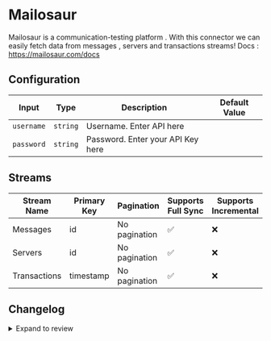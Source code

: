 # Mailosaur
Mailosaur is a communication-testing platform .
With this connector we can easily fetch data from messages , servers and transactions streams!
Docs : https://mailosaur.com/docs

## Configuration

| Input | Type | Description | Default Value |
|-------|------|-------------|---------------|
| `username` | `string` | Username. Enter API here |  |
| `password` | `string` | Password. Enter your API Key here |  |

## Streams
| Stream Name | Primary Key | Pagination | Supports Full Sync | Supports Incremental |
|-------------|-------------|------------|---------------------|----------------------|
| Messages | id | No pagination | ✅ |  ❌  |
| Servers | id | No pagination | ✅ |  ❌  |
| Transactions | timestamp | No pagination | ✅ |  ❌  |

## Changelog

<details>
  <summary>Expand to review</summary>

| Version          | Date              | Pull Request | Subject        |
|------------------|-------------------|--------------|----------------|
| 0.0.14 | 2025-03-08 | [55452](https://github.com/airbytehq/airbyte/pull/55452) | Update dependencies |
| 0.0.13 | 2025-03-01 | [54774](https://github.com/airbytehq/airbyte/pull/54774) | Update dependencies |
| 0.0.12 | 2025-02-22 | [54337](https://github.com/airbytehq/airbyte/pull/54337) | Update dependencies |
| 0.0.11 | 2025-02-15 | [53847](https://github.com/airbytehq/airbyte/pull/53847) | Update dependencies |
| 0.0.10 | 2025-02-08 | [53302](https://github.com/airbytehq/airbyte/pull/53302) | Update dependencies |
| 0.0.9 | 2025-02-01 | [52721](https://github.com/airbytehq/airbyte/pull/52721) | Update dependencies |
| 0.0.8 | 2025-01-25 | [52239](https://github.com/airbytehq/airbyte/pull/52239) | Update dependencies |
| 0.0.7 | 2025-01-18 | [51834](https://github.com/airbytehq/airbyte/pull/51834) | Update dependencies |
| 0.0.6 | 2025-01-11 | [51159](https://github.com/airbytehq/airbyte/pull/51159) | Update dependencies |
| 0.0.5 | 2024-12-28 | [50639](https://github.com/airbytehq/airbyte/pull/50639) | Update dependencies |
| 0.0.4 | 2024-12-21 | [50098](https://github.com/airbytehq/airbyte/pull/50098) | Update dependencies |
| 0.0.3 | 2024-12-14 | [49607](https://github.com/airbytehq/airbyte/pull/49607) | Update dependencies |
| 0.0.2 | 2024-12-12 | [49260](https://github.com/airbytehq/airbyte/pull/49260) | Update dependencies |
| 0.0.1 | 2024-11-04 | | Initial release by [@ombhardwajj](https://github.com/ombhardwajj) via Connector Builder |

</details>
